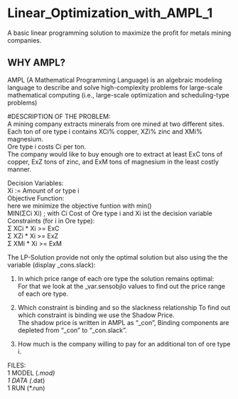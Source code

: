 # Linear_Optimization_with_AMPL_1  
A basic linear programming solution to maximize the profit for metals mining companies.  

## WHY AMPL?  
AMPL (A Mathematical Programming Language) is an algebraic modeling language to describe and solve high-complexity problems for large-scale mathematical computing (i.e., large-scale optimization and scheduling-type problems)

#DESCRIPTION OF THE PROBLEM:  
A mining company extracts minerals from ore mined at two different sites.   
Each ton of ore type i contains XCi% copper, XZi% zinc and XMi% magnesium.  
Ore type i costs Ci per ton.   
The company would like to buy enough ore to extract at least ExC tons of copper,  ExZ tons of zinc, and ExM tons of magnesium in the least costly manner.  

Decision Variables:  
  Xi := Amount of or type i  
Objective Function:  
  here we minimize the objective funtion with min()  
  MIN(ΣCi Xi) ; with Ci Cost of Ore type i and Xi ist the decision variable  
Constraints (for i in Ore type):  
   Σ XCi * Xi >= ExC  
   Σ XZi * Xi >= ExZ  
   Σ XMi * Xi >= ExM  

The LP-Solution provide not only the optimal solution but also using the the variable (display _cons.slack):  
 1) In which price range of each ore type the solution remains optimal:  
    For that we look at the _var.sensobjlo values to find out the price range of each ore type.  
    
 2) Which constraint is binding and so the slackness relationship
    To find out which constraint is binding we use the Shadow Price.      
    The shadow price is written in AMPL as “_con”, Binding components are depleted from “_con” to “_con.slack”.  
 
 3) How much is the company willing to pay for an additional ton of ore type i. 

FILES:  
  1 MODEL (*.mod)  
  1 DATA (*.dat)  
  1 RUN (*.run)  
  
 
   
